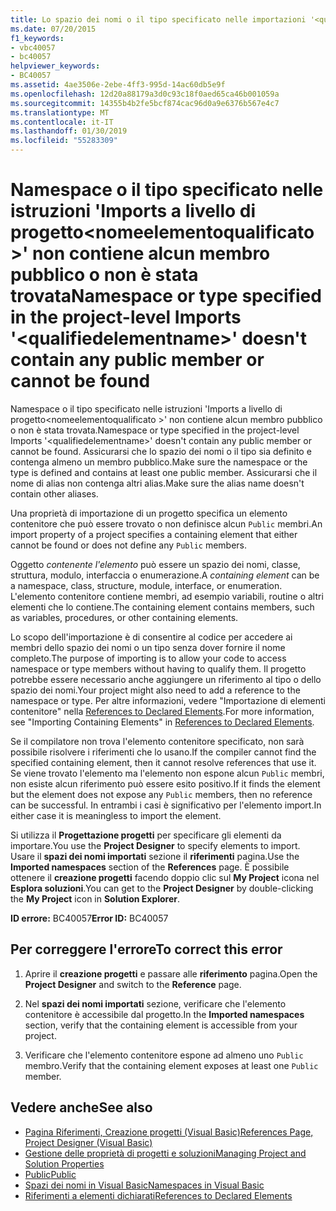 ```yaml
---
title: Lo spazio dei nomi o il tipo specificato nelle importazioni '<qualifiedelementname>' a livello di progetto non contiene alcun membro pubblico o non è definito
ms.date: 07/20/2015
f1_keywords:
- vbc40057
- bc40057
helpviewer_keywords:
- BC40057
ms.assetid: 4ae3506e-2ebe-4ff3-995d-14ac60db5e9f
ms.openlocfilehash: 12d20a88179a3d0c93c18f0aed65ca46b001059a
ms.sourcegitcommit: 14355b4b2fe5bcf874cac96d0a9e6376b567e4c7
ms.translationtype: MT
ms.contentlocale: it-IT
ms.lasthandoff: 01/30/2019
ms.locfileid: "55283309"
---
```

# <a name="namespace-or-type-specified-in-the-project-level-imports-qualifiedelementname-doesnt-contain-any-public-member-or-cannot-be-found"></a><span data-ttu-id="afa8f-102">Namespace o il tipo specificato nelle istruzioni 'Imports a livello di progetto\<nomeelementoqualificato >' non contiene alcun membro pubblico o non è stata trovata</span><span class="sxs-lookup"><span data-stu-id="afa8f-102">Namespace or type specified in the project-level Imports '\<qualifiedelementname>' doesn't contain any public member or cannot be found</span></span>
<span data-ttu-id="afa8f-103">Namespace o il tipo specificato nelle istruzioni 'Imports a livello di progetto\<nomeelementoqualificato >' non contiene alcun membro pubblico o non è stata trovata.</span><span class="sxs-lookup"><span data-stu-id="afa8f-103">Namespace or type specified in the project-level Imports '\<qualifiedelementname>' doesn't contain any public member or cannot be found.</span></span> <span data-ttu-id="afa8f-104">Assicurarsi che lo spazio dei nomi o il tipo sia definito e contenga almeno un membro pubblico.</span><span class="sxs-lookup"><span data-stu-id="afa8f-104">Make sure the namespace or the type is defined and contains at least one public member.</span></span> <span data-ttu-id="afa8f-105">Assicurarsi che il nome di alias non contenga altri alias.</span><span class="sxs-lookup"><span data-stu-id="afa8f-105">Make sure the alias name doesn't contain other aliases.</span></span>  
  
 <span data-ttu-id="afa8f-106">Una proprietà di importazione di un progetto specifica un elemento contenitore che può essere trovato o non definisce alcun `Public` membri.</span><span class="sxs-lookup"><span data-stu-id="afa8f-106">An import property of a project specifies a containing element that either cannot be found or does not define any `Public` members.</span></span>  
  
 <span data-ttu-id="afa8f-107">Oggetto *contenente l'elemento* può essere un spazio dei nomi, classe, struttura, modulo, interfaccia o enumerazione.</span><span class="sxs-lookup"><span data-stu-id="afa8f-107">A *containing element* can be a namespace, class, structure, module, interface, or enumeration.</span></span> <span data-ttu-id="afa8f-108">L'elemento contenitore contiene membri, ad esempio variabili, routine o altri elementi che lo contiene.</span><span class="sxs-lookup"><span data-stu-id="afa8f-108">The containing element contains members, such as variables, procedures, or other containing elements.</span></span>  
  
 <span data-ttu-id="afa8f-109">Lo scopo dell'importazione è di consentire al codice per accedere ai membri dello spazio dei nomi o un tipo senza dover fornire il nome completo.</span><span class="sxs-lookup"><span data-stu-id="afa8f-109">The purpose of importing is to allow your code to access namespace or type members without having to qualify them.</span></span> <span data-ttu-id="afa8f-110">Il progetto potrebbe essere necessario anche aggiungere un riferimento al tipo o dello spazio dei nomi.</span><span class="sxs-lookup"><span data-stu-id="afa8f-110">Your project might also need to add a reference to the namespace or type.</span></span> <span data-ttu-id="afa8f-111">Per altre informazioni, vedere "Importazione di elementi contenitore" nella [References to Declared Elements](../../../visual-basic/programming-guide/language-features/declared-elements/references-to-declared-elements.md).</span><span class="sxs-lookup"><span data-stu-id="afa8f-111">For more information, see "Importing Containing Elements" in [References to Declared Elements](../../../visual-basic/programming-guide/language-features/declared-elements/references-to-declared-elements.md).</span></span>  
  
 <span data-ttu-id="afa8f-112">Se il compilatore non trova l'elemento contenitore specificato, non sarà possibile risolvere i riferimenti che lo usano.</span><span class="sxs-lookup"><span data-stu-id="afa8f-112">If the compiler cannot find the specified containing element, then it cannot resolve references that use it.</span></span> <span data-ttu-id="afa8f-113">Se viene trovato l'elemento ma l'elemento non espone alcun `Public` membri, non esiste alcun riferimento può essere esito positivo.</span><span class="sxs-lookup"><span data-stu-id="afa8f-113">If it finds the element but the element does not expose any `Public` members, then no reference can be successful.</span></span> <span data-ttu-id="afa8f-114">In entrambi i casi è significativo per l'elemento import.</span><span class="sxs-lookup"><span data-stu-id="afa8f-114">In either case it is meaningless to import the element.</span></span>  
  
 <span data-ttu-id="afa8f-115">Si utilizza il **Progettazione progetti** per specificare gli elementi da importare.</span><span class="sxs-lookup"><span data-stu-id="afa8f-115">You use the **Project Designer** to specify elements to import.</span></span> <span data-ttu-id="afa8f-116">Usare il **spazi dei nomi importati** sezione il **riferimenti** pagina.</span><span class="sxs-lookup"><span data-stu-id="afa8f-116">Use the **Imported namespaces** section of the **References** page.</span></span> <span data-ttu-id="afa8f-117">È possibile ottenere il **creazione progetti** facendo doppio clic sul **My Project** icona nel **Esplora soluzioni**.</span><span class="sxs-lookup"><span data-stu-id="afa8f-117">You can get to the **Project Designer** by double-clicking the **My Project** icon in **Solution Explorer**.</span></span>  
  
 <span data-ttu-id="afa8f-118">**ID errore:** BC40057</span><span class="sxs-lookup"><span data-stu-id="afa8f-118">**Error ID:** BC40057</span></span>  
  
## <a name="to-correct-this-error"></a><span data-ttu-id="afa8f-119">Per correggere l'errore</span><span class="sxs-lookup"><span data-stu-id="afa8f-119">To correct this error</span></span>  
  
1.  <span data-ttu-id="afa8f-120">Aprire il **creazione progetti** e passare alle **riferimento** pagina.</span><span class="sxs-lookup"><span data-stu-id="afa8f-120">Open the **Project Designer** and switch to the **Reference** page.</span></span>  
  
2.  <span data-ttu-id="afa8f-121">Nel **spazi dei nomi importati** sezione, verificare che l'elemento contenitore è accessibile dal progetto.</span><span class="sxs-lookup"><span data-stu-id="afa8f-121">In the **Imported namespaces** section, verify that the containing element is accessible from your project.</span></span>  
  
3.  <span data-ttu-id="afa8f-122">Verificare che l'elemento contenitore espone ad almeno uno `Public` membro.</span><span class="sxs-lookup"><span data-stu-id="afa8f-122">Verify that the containing element exposes at least one `Public` member.</span></span>  
  
## <a name="see-also"></a><span data-ttu-id="afa8f-123">Vedere anche</span><span class="sxs-lookup"><span data-stu-id="afa8f-123">See also</span></span>
- [<span data-ttu-id="afa8f-124">Pagina Riferimenti, Creazione progetti (Visual Basic)</span><span class="sxs-lookup"><span data-stu-id="afa8f-124">References Page, Project Designer (Visual Basic)</span></span>](/visualstudio/ide/reference/references-page-project-designer-visual-basic)
- [<span data-ttu-id="afa8f-125">Gestione delle proprietà di progetti e soluzioni</span><span class="sxs-lookup"><span data-stu-id="afa8f-125">Managing Project and Solution Properties</span></span>](/visualstudio/ide/managing-project-and-solution-properties)
- [<span data-ttu-id="afa8f-126">Public</span><span class="sxs-lookup"><span data-stu-id="afa8f-126">Public</span></span>](../../../visual-basic/language-reference/modifiers/public.md)
- [<span data-ttu-id="afa8f-127">Spazi dei nomi in Visual Basic</span><span class="sxs-lookup"><span data-stu-id="afa8f-127">Namespaces in Visual Basic</span></span>](../../../visual-basic/programming-guide/program-structure/namespaces.md)
- [<span data-ttu-id="afa8f-128">Riferimenti a elementi dichiarati</span><span class="sxs-lookup"><span data-stu-id="afa8f-128">References to Declared Elements</span></span>](../../../visual-basic/programming-guide/language-features/declared-elements/references-to-declared-elements.md)
